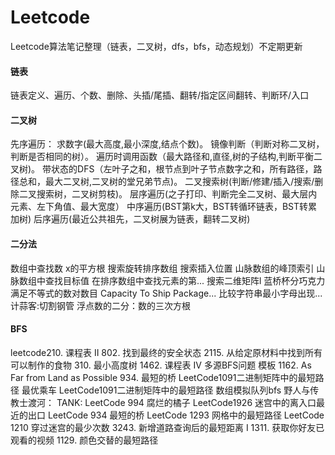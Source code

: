 # Leetcode
Leetcode算法笔记整理（链表，二叉树，dfs，bfs，动态规划）不定期更新

#### 链表
链表定义、遍历、个数、删除、头插/尾插、翻转/指定区间翻转、判断环/入口

#### 二叉树
先序遍历：
求数字(最大高度,最小深度,结点个数)。
镜像判断（判断对称二叉树，判断是否相同的树）。
遍历时调用函数（最大路径和,直径,树的子结构,判断平衡二叉树)。
带状态的DFS（左叶子之和，根节点到叶子节点数字之和，所有路径，路径总和，最大二叉树,二叉树的堂兄弟节点)。
二叉搜索树(判断/修建/插入/搜索/删除二叉搜索树，二叉树剪枝)。
层序遍历(之子打印、判断完全二叉树、最大层内元素、左下角值、最大宽度）
中序遍历(BST第k大，BST转循环链表，BST转累加树)
后序遍历(最近公共祖先，二叉树展为链表，翻转二叉树)

#### 二分法
 数组中查找数
 x的平方根
搜索旋转排序数组
搜索插入位置
山脉数组的峰顶索引
山脉数组中查找目标值
在排序数组中查找元素的第...
搜索二维矩阵l
蓝桥杯分巧克力
满足不等式的数对数目
Capacity To Ship Package...
比较字符串最小字母出现...
计蒜客:切割钢管
浮点数的二分：数的三次方根

#### BFS
leetcode210. 课程表 II
802. 找到最终的安全状态
2115. 从给定原材料中找到所有可以制作的食物
310. 最小高度树
1462. 课程表 IV
多源BFS问题 模板
1162. As Far from Land as Possible
934. 最短的桥
LeetCode1091二进制矩阵中的最短路径
最优乘车
LeetCode1091二进制矩阵中的最短路径
数组模拟队列bfs
野人与传教士渡河：
TANK:
LeetCode 994 腐烂的橘子
LeetCode1926 迷宫中的离入口最近的出口
LeetCode 934 最短的桥
LeetCode 1293 网格中的最短路径
LeetCode 1210 穿过迷宫的最少次数
3243. 新增道路查询后的最短距离 I
1311. 获取你好友已观看的视频
1129. 颜色交替的最短路径
